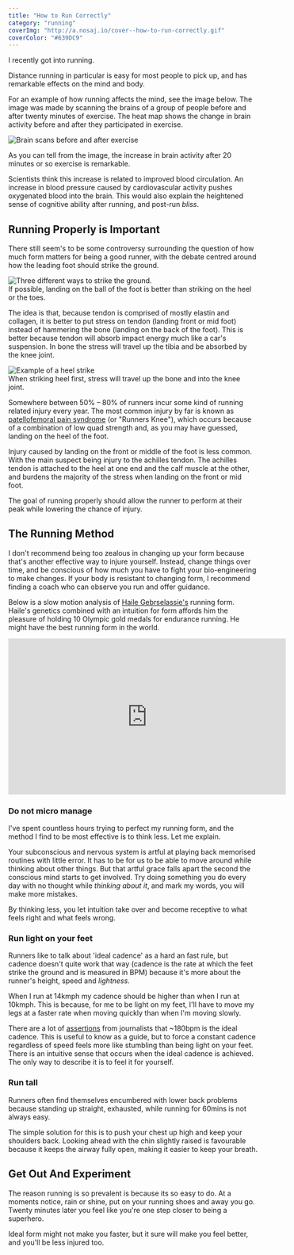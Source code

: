 ```yaml
---
title: "How to Run Correctly"
category: "running"
coverImg: "http://a.nosaj.io/cover--how-to-run-correctly.gif"
coverColor: "#639DC9"
---
```


I recently got into running. 

Distance running in particular is easy for most people to pick up, and has remarkable effects on the mind and body.

For an example of how running affects the mind, see the image below. The image was made by scanning the brains of a group of people before and after twenty minutes of exercise. The heat map shows the change in brain activity before and after they participated in exercise.

<div class="image">
	<img src="http://a.nosaj.io/running-exercise-scans.png" alt="Brain scans before and after exercise" />
</div>

As you can tell from the image, the increase in brain activity after 20 minutes or so exercise is remarkable. 

Scientists think this increase is related to improved blood circulation. An increase in blood pressure caused by cardiovascular activity pushes oxygenated blood into the brain. This would also explain the heightened sense of cognitive ability after running, and post-run *bliss*.

## Running Properly is Important
There still seem's to be some controversy surrounding the question of how much form matters for being a good runner, with the debate centred around how the leading foot should strike the ground.

<div class="image">
	<img src="http://a.nosaj.io/running-form.png" alt="Three different ways to strike the ground." />
	<div class="caption">If possible, landing on the ball of the foot is better than striking on the heel or the toes.</div>
</div>

The idea is that, because tendon is comprised of mostly elastin and collagen, it is better to put stress on tendon (landing front or mid foot) instead of hammering the bone (landing on the back of the foot). This is better because tendon will absorb impact energy much like a car's suspension. In bone the stress will travel up the tibia and be absorbed by the knee joint.

<div class="image">
	<img src="http://a.nosaj.io/running-stress.png" alt="Example of a heel strike" />
	<div class="caption">When striking heel first, stress will travel up the bone and into the knee joint.</div>
</div>

Somewhere between 50% – 80% of runners incur some kind of running related injury every year. The most common injury by far is known as [patellofemoral pain syndrome](https://www.runnersworld.com/runners-knee) (or "Runners Knee"), which occurs because of a combination of low quad strength and, as you may have guessed, landing on the heel of the foot.

Injury caused by landing on the front or middle of the foot is less common. With the main suspect being injury to the achilles tendon. The achilles tendon is attached to the heel at one end and the calf muscle at the other, and burdens the majority of the stress when landing on the front or mid foot.

The goal of running properly should allow the runner to perform at their peak while lowering the chance of injury.

## The Running Method
I don't recommend being too zealous in changing up your form because that's another effective way to injure yourself. Instead, change things over time, and be conscious of how much you have to fight your bio-engineering to make changes. If your body is resistant to changing form, I recommend finding a coach who can observe you run and offer guidance.

Below is a slow motion analysis of [Haile Gebrselassie's](https://en.wikipedia.org/wiki/Haile_Gebrselassie) running form. Haile's genetics combined with an intuition for form affords him the pleasure of holding 10 Olympic gold medals for endurance running. He might have the best running form in the world.

<div class="video">
	<iframe width="560" height="315" src="https://www.youtube.com/embed/7WQzxxWBM-A?rel=0" frameborder="0" allowfullscreen></iframe>
</div>

### Do not micro manage
I've spent countless hours trying to perfect my running form, and the method I find to be most effective is to think less. Let me explain. 

Your subconscious and nervous system is artful at playing back memorised routines with little error. It has to be for us to be able to move around while thinking about other things. But that artful grace falls apart the second the conscious mind starts to get involved. Try doing something you do every day with no thought while *thinking about it*, and mark my words, you will make more mistakes.

By thinking less, you let intuition take over and become receptive to what feels right and what feels wrong.

### Run light on your feet
Runners like to talk about 'ideal cadence' as a hard an fast rule, but cadence doesn't quite work that way (cadence is the rate at which the feet strike the ground and is measured in BPM) because it's more about the runner's height, speed and *lightness*.

When I run at 14kmph my cadence should be higher than when I run at 10kmph. This is because, for me to be light on my feet, I'll have to move my legs at a faster rate when moving quickly than when I'm moving slowly.

There are a lot of [assertions](https://www.theguardian.com/lifeandstyle/the-running-blog/2014/jul/31/running-technique-why-form-matters) from journalists that ~180bpm is the ideal cadence. This is useful to know as a guide, but to force a constant cadence regardless of speed feels more like stumbling than being light on your feet. There is an intuitive sense that occurs when the ideal cadence is achieved. The only way to describe it is to feel it for yourself.

### Run tall
Runners often find themselves encumbered with lower back problems because standing up straight, exhausted, while running for 60mins is not always easy.

The simple solution for this is to push your chest up high and keep your shoulders back. Looking ahead with the chin slightly raised is favourable because it keeps the airway fully open, making it easier to keep your breath.

## Get Out And Experiment
The reason running is so prevalent is because its so easy to do. At a moments notice, rain or shine, put on your running shoes and away you go. Twenty minutes later you feel like you're one step closer to being a superhero. 

Ideal form might not make you faster, but it sure will make you feel better, and you'll be less injured too.
